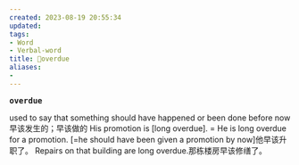 ```yaml
---
created: 2023-08-19 20:55:34
updated: 
tags: 
- Word
- Verbal-word
title: 🚩overdue
aliases:
- 
---
```


<pre><strong>overdue</strong></pre>
used to say that something should have happened or been done before now早该发生的；早该做的
His promotion is [long overdue]. = He is long overdue for a promotion. [=he should have been given a promotion by now]他早该升职了。
 Repairs on that building are long overdue.那栋楼房早该修缮了。